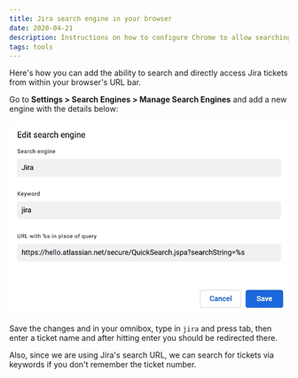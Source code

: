 ```yaml
---
title: Jira search engine in your browser
date: 2020-04-21
description: Instructions on how to configure Chrome to allow searching for Jira tickets from the URL bar.
tags: tools
---
```


Here's how you can add the ability to search and directly access Jira tickets from within your browser's URL bar.

Go to **Settings > Search Engines > Manage Search Engines** and add a new engine with the details below:

![](chrome-search-engine-details.jpg)

Save the changes and in your omnibox, type in `jira` and press tab, then enter a ticket name and after hitting enter you should be
redirected there.

Also, since we are using Jira's search URL, we can search for tickets via keywords if you don't remember the ticket number.
